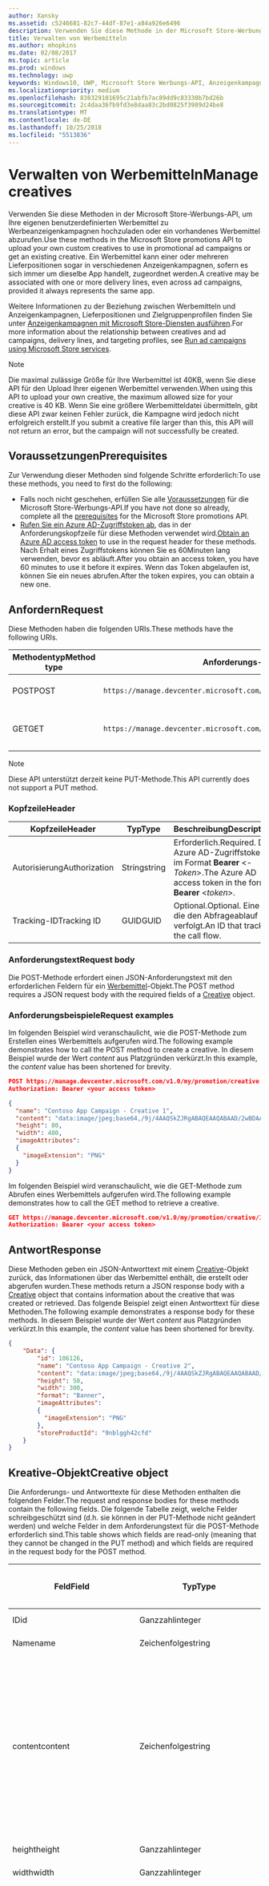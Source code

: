 ```yaml
---
author: Xansky
ms.assetid: c5246681-82c7-44df-87e1-a84a926e6496
description: Verwenden Sie diese Methode in der Microsoft Store-Werbungs-API, um Werbemittel für Werbeanzeigenkampagnen zu verwalten.
title: Verwalten von Werbemitteln
ms.author: mhopkins
ms.date: 02/08/2017
ms.topic: article
ms.prod: windows
ms.technology: uwp
keywords: Windows10, UWP, Microsoft Store Werbungs-API, Anzeigenkampagnen
ms.localizationpriority: medium
ms.openlocfilehash: 838329101695c21abfb7ac89dd9c83330b7bd26b
ms.sourcegitcommit: 2c4daa36fb9fd3e8daa83c2bd0825f3989d24be8
ms.translationtype: MT
ms.contentlocale: de-DE
ms.lasthandoff: 10/25/2018
ms.locfileid: "5513836"
---
```

# <a name="manage-creatives"></a><span data-ttu-id="6c0a2-104">Verwalten von Werbemitteln</span><span class="sxs-lookup"><span data-stu-id="6c0a2-104">Manage creatives</span></span>

<span data-ttu-id="6c0a2-105">Verwenden Sie diese Methoden in der Microsoft Store-Werbungs-API, um Ihre eigenen benutzerdefinierten Werbemittel zu Werbeanzeigenkampagnen hochzuladen oder ein vorhandenes Werbemittel abzurufen.</span><span class="sxs-lookup"><span data-stu-id="6c0a2-105">Use these methods in the Microsoft Store promotions API to upload your own custom creatives to use in promotional ad campaigns or get an existing creative.</span></span> <span data-ttu-id="6c0a2-106">Ein Werbemittel kann einer oder mehreren Lieferpositionen sogar in verschiedenen Anzeigenkampagnen, sofern es sich immer um dieselbe App handelt, zugeordnet werden.</span><span class="sxs-lookup"><span data-stu-id="6c0a2-106">A creative may be associated with one or more delivery lines, even across ad campaigns, provided it always represents the same app.</span></span>

<span data-ttu-id="6c0a2-107">Weitere Informationen zu der Beziehung zwischen Werbemitteln und Anzeigenkampagnen, Lieferpositionen und Zielgruppenprofilen finden Sie unter [Anzeigenkampagnen mit Microsoft Store-Diensten ausführen](run-ad-campaigns-using-windows-store-services.md#call-the-windows-store-promotions-api).</span><span class="sxs-lookup"><span data-stu-id="6c0a2-107">For more information about the relationship between creatives and ad campaigns, delivery lines, and targeting profiles, see [Run ad campaigns using Microsoft Store services](run-ad-campaigns-using-windows-store-services.md#call-the-windows-store-promotions-api).</span></span>

> [!NOTE]
> <span data-ttu-id="6c0a2-108">Die maximal zulässige Größe für Ihre Werbemittel ist 40KB, wenn Sie diese API für den Upload Ihrer eigenen Werbemittel verwenden.</span><span class="sxs-lookup"><span data-stu-id="6c0a2-108">When using this API to upload your own creative, the maximum allowed size for your creative is 40 KB.</span></span> <span data-ttu-id="6c0a2-109">Wenn Sie eine größere Werbemitteldatei übermitteln, gibt diese API zwar keinen Fehler zurück, die Kampagne wird jedoch nicht erfolgreich erstellt.</span><span class="sxs-lookup"><span data-stu-id="6c0a2-109">If you submit a creative file larger than this, this API will not return an error, but the campaign will not successfully be created.</span></span>

## <a name="prerequisites"></a><span data-ttu-id="6c0a2-110">Voraussetzungen</span><span class="sxs-lookup"><span data-stu-id="6c0a2-110">Prerequisites</span></span>

<span data-ttu-id="6c0a2-111">Zur Verwendung dieser Methoden sind folgende Schritte erforderlich:</span><span class="sxs-lookup"><span data-stu-id="6c0a2-111">To use these methods, you need to first do the following:</span></span>

* <span data-ttu-id="6c0a2-112">Falls noch nicht geschehen, erfüllen Sie alle [Voraussetzungen](run-ad-campaigns-using-windows-store-services.md#prerequisites) für die Microsoft Store-Werbungs-API.</span><span class="sxs-lookup"><span data-stu-id="6c0a2-112">If you have not done so already, complete all the [prerequisites](run-ad-campaigns-using-windows-store-services.md#prerequisites) for the Microsoft Store promotions API.</span></span>
* <span data-ttu-id="6c0a2-113">[Rufen Sie ein Azure AD-Zugriffstoken ab](run-ad-campaigns-using-windows-store-services.md#obtain-an-azure-ad-access-token), das in der Anforderungskopfzeile für diese Methoden verwendet wird.</span><span class="sxs-lookup"><span data-stu-id="6c0a2-113">[Obtain an Azure AD access token](run-ad-campaigns-using-windows-store-services.md#obtain-an-azure-ad-access-token) to use in the request header for these methods.</span></span> <span data-ttu-id="6c0a2-114">Nach Erhalt eines Zugriffstokens können Sie es 60Minuten lang verwenden, bevor es abläuft.</span><span class="sxs-lookup"><span data-stu-id="6c0a2-114">After you obtain an access token, you have 60 minutes to use it before it expires.</span></span> <span data-ttu-id="6c0a2-115">Wenn das Token abgelaufen ist, können Sie ein neues abrufen.</span><span class="sxs-lookup"><span data-stu-id="6c0a2-115">After the token expires, you can obtain a new one.</span></span>


## <a name="request"></a><span data-ttu-id="6c0a2-116">Anfordern</span><span class="sxs-lookup"><span data-stu-id="6c0a2-116">Request</span></span>

<span data-ttu-id="6c0a2-117">Diese Methoden haben die folgenden URIs.</span><span class="sxs-lookup"><span data-stu-id="6c0a2-117">These methods have the following URIs.</span></span>

| <span data-ttu-id="6c0a2-118">Methodentyp</span><span class="sxs-lookup"><span data-stu-id="6c0a2-118">Method type</span></span> | <span data-ttu-id="6c0a2-119">Anforderungs-URI</span><span class="sxs-lookup"><span data-stu-id="6c0a2-119">Request URI</span></span>     |  <span data-ttu-id="6c0a2-120">Beschreibung</span><span class="sxs-lookup"><span data-stu-id="6c0a2-120">Description</span></span>  |
|--------|-----------------------------|---------------|
| <span data-ttu-id="6c0a2-121">POST</span><span class="sxs-lookup"><span data-stu-id="6c0a2-121">POST</span></span>   | ```https://manage.devcenter.microsoft.com/v1.0/my/promotion/creative``` |  <span data-ttu-id="6c0a2-122">Erstellt ein neues Werbemittel.</span><span class="sxs-lookup"><span data-stu-id="6c0a2-122">Creates a new creative.</span></span>  |
| <span data-ttu-id="6c0a2-123">GET</span><span class="sxs-lookup"><span data-stu-id="6c0a2-123">GET</span></span>    | ```https://manage.devcenter.microsoft.com/v1.0/my/promotion/creative/{creativeId}``` |  <span data-ttu-id="6c0a2-124">Ruft das durch *CreativeId* angegebene Werbemittel ab.</span><span class="sxs-lookup"><span data-stu-id="6c0a2-124">Gets the creative specified by *creativeId*.</span></span>  |

> [!NOTE]
> <span data-ttu-id="6c0a2-125">Diese API unterstützt derzeit keine PUT-Methode.</span><span class="sxs-lookup"><span data-stu-id="6c0a2-125">This API currently does not support a PUT method.</span></span>


### <a name="header"></a><span data-ttu-id="6c0a2-126">Kopfzeile</span><span class="sxs-lookup"><span data-stu-id="6c0a2-126">Header</span></span>

| <span data-ttu-id="6c0a2-127">Kopfzeile</span><span class="sxs-lookup"><span data-stu-id="6c0a2-127">Header</span></span>        | <span data-ttu-id="6c0a2-128">Typ</span><span class="sxs-lookup"><span data-stu-id="6c0a2-128">Type</span></span>   | <span data-ttu-id="6c0a2-129">Beschreibung</span><span class="sxs-lookup"><span data-stu-id="6c0a2-129">Description</span></span>         |
|---------------|--------|---------------------|
| <span data-ttu-id="6c0a2-130">Autorisierung</span><span class="sxs-lookup"><span data-stu-id="6c0a2-130">Authorization</span></span> | <span data-ttu-id="6c0a2-131">String</span><span class="sxs-lookup"><span data-stu-id="6c0a2-131">string</span></span> | <span data-ttu-id="6c0a2-132">Erforderlich.</span><span class="sxs-lookup"><span data-stu-id="6c0a2-132">Required.</span></span> <span data-ttu-id="6c0a2-133">Das Azure AD-Zugriffstoken im Format **Bearer** &lt;*-Token*&gt;.</span><span class="sxs-lookup"><span data-stu-id="6c0a2-133">The Azure AD access token in the form **Bearer** &lt;*token*&gt;.</span></span> |
| <span data-ttu-id="6c0a2-134">Tracking-ID</span><span class="sxs-lookup"><span data-stu-id="6c0a2-134">Tracking ID</span></span>   | <span data-ttu-id="6c0a2-135">GUID</span><span class="sxs-lookup"><span data-stu-id="6c0a2-135">GUID</span></span>   | <span data-ttu-id="6c0a2-136">Optional.</span><span class="sxs-lookup"><span data-stu-id="6c0a2-136">Optional.</span></span> <span data-ttu-id="6c0a2-137">Eine ID, die den Abfrageablauf verfolgt.</span><span class="sxs-lookup"><span data-stu-id="6c0a2-137">An ID that tracks the call flow.</span></span>                                  |


### <a name="request-body"></a><span data-ttu-id="6c0a2-138">Anforderungstext</span><span class="sxs-lookup"><span data-stu-id="6c0a2-138">Request body</span></span>

<span data-ttu-id="6c0a2-139">Die POST-Methode erfordert einen JSON-Anforderungstext mit den erforderlichen Feldern für ein [Werbemittel](#creative)-Objekt.</span><span class="sxs-lookup"><span data-stu-id="6c0a2-139">The POST method requires a JSON request body with the required fields of a [Creative](#creative) object.</span></span>


### <a name="request-examples"></a><span data-ttu-id="6c0a2-140">Anforderungsbeispiele</span><span class="sxs-lookup"><span data-stu-id="6c0a2-140">Request examples</span></span>

<span data-ttu-id="6c0a2-141">Im folgenden Beispiel wird veranschaulicht, wie die POST-Methode zum Erstellen eines Werbemittels aufgerufen wird.</span><span class="sxs-lookup"><span data-stu-id="6c0a2-141">The following example demonstrates how to call the POST method to create a creative.</span></span> <span data-ttu-id="6c0a2-142">In diesem Beispiel wurde der Wert *content* aus Platzgründen verkürzt.</span><span class="sxs-lookup"><span data-stu-id="6c0a2-142">In this example, the *content* value has been shortened for brevity.</span></span>

```json
POST https://manage.devcenter.microsoft.com/v1.0/my/promotion/creative HTTP/1.1
Authorization: Bearer <your access token>

{
  "name": "Contoso App Campaign - Creative 1",
  "content": "data:image/jpeg;base64,/9j/4AAQSkZJRgABAQEAAQABAAD/2wBDAAgGB...other base64 data shortened for brevity...",
  "height": 80,
  "width": 480,
  "imageAttributes":
  {
    "imageExtension": "PNG"
  }
}
```

<span data-ttu-id="6c0a2-143">Im folgenden Beispiel wird veranschaulicht, wie die GET-Methode zum Abrufen eines Werbemittels aufgerufen wird.</span><span class="sxs-lookup"><span data-stu-id="6c0a2-143">The following example demonstrates how to call the GET method to retrieve a creative.</span></span>

```json
GET https://manage.devcenter.microsoft.com/v1.0/my/promotion/creative/106851  HTTP/1.1
Authorization: Bearer <your access token>
```


## <a name="response"></a><span data-ttu-id="6c0a2-144">Antwort</span><span class="sxs-lookup"><span data-stu-id="6c0a2-144">Response</span></span>

<span data-ttu-id="6c0a2-145">Diese Methoden geben ein JSON-Antworttext mit einem [Creative](#creative)-Objekt zurück, das Informationen über das Werbemittel enthält, die erstellt oder abgerufen wurden.</span><span class="sxs-lookup"><span data-stu-id="6c0a2-145">These methods return a JSON response body with a [Creative](#creative) object that contains information about the creative that was created or retrieved.</span></span> <span data-ttu-id="6c0a2-146">Das folgende Beispiel zeigt einen Antworttext für diese Methoden.</span><span class="sxs-lookup"><span data-stu-id="6c0a2-146">The following example demonstrates a response body for these methods.</span></span> <span data-ttu-id="6c0a2-147">In diesem Beispiel wurde der Wert *content* aus Platzgründen verkürzt.</span><span class="sxs-lookup"><span data-stu-id="6c0a2-147">In this example, the *content* value has been shortened for brevity.</span></span>

```json
{
    "Data": {
        "id": 106126,
        "name": "Contoso App Campaign - Creative 2",
        "content": "data:image/jpeg;base64,/9j/4AAQSkZJRgABAQEAAQABAAD/2wBDAAgGB...other base64 data shortened for brevity...",
        "height": 50,
        "width": 300,
        "format": "Banner",
        "imageAttributes":
        {
          "imageExtension": "PNG"
        },
        "storeProductId": "9nblggh42cfd"
    }
}
```


<span id="creative"/>

## <a name="creative-object"></a><span data-ttu-id="6c0a2-148">Kreative-Objekt</span><span class="sxs-lookup"><span data-stu-id="6c0a2-148">Creative object</span></span>

<span data-ttu-id="6c0a2-149">Die Anforderungs- und Antworttexte für diese Methoden enthalten die folgenden Felder.</span><span class="sxs-lookup"><span data-stu-id="6c0a2-149">The request and response bodies for these methods contain the following fields.</span></span> <span data-ttu-id="6c0a2-150">Die folgende Tabelle zeigt, welche Felder schreibgeschützt sind (d.h. sie können in der PUT-Methode nicht geändert werden) und welche Felder in dem Anforderungstext für die POST-Methode erforderlich sind.</span><span class="sxs-lookup"><span data-stu-id="6c0a2-150">This table shows which fields are read-only (meaning that they cannot be changed in the PUT method) and which fields are required in the request body for the POST method.</span></span>

| <span data-ttu-id="6c0a2-151">Feld</span><span class="sxs-lookup"><span data-stu-id="6c0a2-151">Field</span></span>        | <span data-ttu-id="6c0a2-152">Typ</span><span class="sxs-lookup"><span data-stu-id="6c0a2-152">Type</span></span>   |  <span data-ttu-id="6c0a2-153">Beschreibung</span><span class="sxs-lookup"><span data-stu-id="6c0a2-153">Description</span></span>      |  <span data-ttu-id="6c0a2-154">Schreibgeschützt</span><span class="sxs-lookup"><span data-stu-id="6c0a2-154">Read only</span></span>  | <span data-ttu-id="6c0a2-155">Standard</span><span class="sxs-lookup"><span data-stu-id="6c0a2-155">Default</span></span>  |  <span data-ttu-id="6c0a2-156">Erforderlich für POST</span><span class="sxs-lookup"><span data-stu-id="6c0a2-156">Required for POST</span></span> |  
|--------------|--------|---------------|------|-------------|------------|
|  <span data-ttu-id="6c0a2-157">ID</span><span class="sxs-lookup"><span data-stu-id="6c0a2-157">id</span></span>   |  <span data-ttu-id="6c0a2-158">Ganzzahl</span><span class="sxs-lookup"><span data-stu-id="6c0a2-158">integer</span></span>   |  <span data-ttu-id="6c0a2-159">Die ID des Werbemittels.</span><span class="sxs-lookup"><span data-stu-id="6c0a2-159">The ID of the creative.</span></span>     |   <span data-ttu-id="6c0a2-160">Ja</span><span class="sxs-lookup"><span data-stu-id="6c0a2-160">Yes</span></span>    |      |    <span data-ttu-id="6c0a2-161">Nein</span><span class="sxs-lookup"><span data-stu-id="6c0a2-161">No</span></span>   |       
|  <span data-ttu-id="6c0a2-162">Name</span><span class="sxs-lookup"><span data-stu-id="6c0a2-162">name</span></span>   |  <span data-ttu-id="6c0a2-163">Zeichenfolge</span><span class="sxs-lookup"><span data-stu-id="6c0a2-163">string</span></span>   |   <span data-ttu-id="6c0a2-164">Name des Werbemittels.</span><span class="sxs-lookup"><span data-stu-id="6c0a2-164">The name of the creative.</span></span>    |    <span data-ttu-id="6c0a2-165">Nein</span><span class="sxs-lookup"><span data-stu-id="6c0a2-165">No</span></span>   |      |  <span data-ttu-id="6c0a2-166">Ja</span><span class="sxs-lookup"><span data-stu-id="6c0a2-166">Yes</span></span>     |       
|  <span data-ttu-id="6c0a2-167">content</span><span class="sxs-lookup"><span data-stu-id="6c0a2-167">content</span></span>   |  <span data-ttu-id="6c0a2-168">Zeichenfolge</span><span class="sxs-lookup"><span data-stu-id="6c0a2-168">string</span></span>   |  <span data-ttu-id="6c0a2-169">Der Inhalt des Werbemittel-Image im Base64-codierten Format.</span><span class="sxs-lookup"><span data-stu-id="6c0a2-169">The content of the creative image, in Base64-encoded format.</span></span><br/><br/><span data-ttu-id="6c0a2-170">**Hinweis:**&nbsp;&nbsp;Die maximal zulässige Größe der Werbemitteldatei beträgt 40KB.</span><span class="sxs-lookup"><span data-stu-id="6c0a2-170">**Note**&nbsp;&nbsp;The maximum allowed size for your creative is 40 KB.</span></span> <span data-ttu-id="6c0a2-171">Wenn Sie eine größere Werbemitteldatei übermitteln, gibt diese API zwar keinen Fehler zurück, die Kampagne wird jedoch nicht erfolgreich erstellt.</span><span class="sxs-lookup"><span data-stu-id="6c0a2-171">If you submit a creative file larger than this, this API will not return an error, but the campaign will not successfully be created.</span></span>     |  <span data-ttu-id="6c0a2-172">Nein</span><span class="sxs-lookup"><span data-stu-id="6c0a2-172">No</span></span>     |      |   <span data-ttu-id="6c0a2-173">Ja</span><span class="sxs-lookup"><span data-stu-id="6c0a2-173">Yes</span></span>    |       
|  <span data-ttu-id="6c0a2-174">height</span><span class="sxs-lookup"><span data-stu-id="6c0a2-174">height</span></span>   |  <span data-ttu-id="6c0a2-175">Ganzzahl</span><span class="sxs-lookup"><span data-stu-id="6c0a2-175">integer</span></span>   |   <span data-ttu-id="6c0a2-176">Die Höhe des Werbemittels.</span><span class="sxs-lookup"><span data-stu-id="6c0a2-176">The height of the creative.</span></span>    |    <span data-ttu-id="6c0a2-177">Nein</span><span class="sxs-lookup"><span data-stu-id="6c0a2-177">No</span></span>    |      |   <span data-ttu-id="6c0a2-178">Ja</span><span class="sxs-lookup"><span data-stu-id="6c0a2-178">Yes</span></span>    |       
|  <span data-ttu-id="6c0a2-179">width</span><span class="sxs-lookup"><span data-stu-id="6c0a2-179">width</span></span>   |  <span data-ttu-id="6c0a2-180">Ganzzahl</span><span class="sxs-lookup"><span data-stu-id="6c0a2-180">integer</span></span>   |  <span data-ttu-id="6c0a2-181">Die Breite des Werbemittels.</span><span class="sxs-lookup"><span data-stu-id="6c0a2-181">The width of the creative.</span></span>     |  <span data-ttu-id="6c0a2-182">Nein</span><span class="sxs-lookup"><span data-stu-id="6c0a2-182">No</span></span>    |     |    <span data-ttu-id="6c0a2-183">Ja</span><span class="sxs-lookup"><span data-stu-id="6c0a2-183">Yes</span></span>   |       
|  <span data-ttu-id="6c0a2-184">landingUrl</span><span class="sxs-lookup"><span data-stu-id="6c0a2-184">landingUrl</span></span>   |  <span data-ttu-id="6c0a2-185">Zeichenfolge</span><span class="sxs-lookup"><span data-stu-id="6c0a2-185">string</span></span>   |  <span data-ttu-id="6c0a2-186">Wenn Sie für die Messung von Installationsanalysen für Ihre App einen Kampagnenachverfolgungsdienst wie Kochava, AppsFlyer oder Tune verwenden, weisen Sie die Nachverfolgungs-URL in diesem Feld zu, wenn Sie die POST-Methode aufrufen (wenn angegeben; dieser Wert muss ein gültiger URI sein).</span><span class="sxs-lookup"><span data-stu-id="6c0a2-186">If you are using a campaign tracking service such as Kochava, AppsFlyer or Tune to measure install analytics for your app, assign your tracking URL in this field when you call the POST method (if specified, this value must be a valid URI).</span></span> <span data-ttu-id="6c0a2-187">Wenn Sie keinen Kampagnennachverfolgungsdienst verwenden, lassen Sie diesen Wert beim Aufruf der POST-Methode aus. (In diesem Fall wird diese URL automatisch erstellt.)</span><span class="sxs-lookup"><span data-stu-id="6c0a2-187">If you are not using a campaign tracking service, omit this value when you call the POST method (in this case, this URL will be created automatically).</span></span>   |  <span data-ttu-id="6c0a2-188">Nein</span><span class="sxs-lookup"><span data-stu-id="6c0a2-188">No</span></span>    |     |   <span data-ttu-id="6c0a2-189">Ja</span><span class="sxs-lookup"><span data-stu-id="6c0a2-189">Yes</span></span>    |       
|  <span data-ttu-id="6c0a2-190">format</span><span class="sxs-lookup"><span data-stu-id="6c0a2-190">format</span></span>   |  <span data-ttu-id="6c0a2-191">Zeichenfolge</span><span class="sxs-lookup"><span data-stu-id="6c0a2-191">string</span></span>   |   <span data-ttu-id="6c0a2-192">Das Anzeigenformat.</span><span class="sxs-lookup"><span data-stu-id="6c0a2-192">The ad format.</span></span> <span data-ttu-id="6c0a2-193">Zurzeit ist **Banner** der einzige Wert, der unterstützt wird.</span><span class="sxs-lookup"><span data-stu-id="6c0a2-193">Currently, the only supported value is **Banner**.</span></span>    |   <span data-ttu-id="6c0a2-194">Nein</span><span class="sxs-lookup"><span data-stu-id="6c0a2-194">No</span></span>    |  <span data-ttu-id="6c0a2-195">Banner</span><span class="sxs-lookup"><span data-stu-id="6c0a2-195">Banner</span></span>   |  <span data-ttu-id="6c0a2-196">Nein</span><span class="sxs-lookup"><span data-stu-id="6c0a2-196">No</span></span>     |       
|  <span data-ttu-id="6c0a2-197">imageAttributes</span><span class="sxs-lookup"><span data-stu-id="6c0a2-197">imageAttributes</span></span>   | [<span data-ttu-id="6c0a2-198">ImageAttributes</span><span class="sxs-lookup"><span data-stu-id="6c0a2-198">ImageAttributes</span></span>](#image-attributes)    |   <span data-ttu-id="6c0a2-199">Stellt Attribute für das Werbemittel bereit.</span><span class="sxs-lookup"><span data-stu-id="6c0a2-199">Provides attributes for the creative.</span></span>     |   <span data-ttu-id="6c0a2-200">Nein</span><span class="sxs-lookup"><span data-stu-id="6c0a2-200">No</span></span>    |      |   <span data-ttu-id="6c0a2-201">Ja</span><span class="sxs-lookup"><span data-stu-id="6c0a2-201">Yes</span></span>    |       
|  <span data-ttu-id="6c0a2-202">storeProductId</span><span class="sxs-lookup"><span data-stu-id="6c0a2-202">storeProductId</span></span>   |  <span data-ttu-id="6c0a2-203">String</span><span class="sxs-lookup"><span data-stu-id="6c0a2-203">string</span></span>   |   <span data-ttu-id="6c0a2-204">Die [Store-ID](in-app-purchases-and-trials.md#store-ids) der App, der diese Anzeigenkampagne zugeordnet ist.</span><span class="sxs-lookup"><span data-stu-id="6c0a2-204">The [Store ID](in-app-purchases-and-trials.md#store-ids) for the app that this ad campaign is associated with.</span></span> <span data-ttu-id="6c0a2-205">Ein Beispiel für eine Store-ID eines Produkts ist 9nblggh42cfd.</span><span class="sxs-lookup"><span data-stu-id="6c0a2-205">An example Store ID for a product is 9nblggh42cfd.</span></span>    |   <span data-ttu-id="6c0a2-206">Nein</span><span class="sxs-lookup"><span data-stu-id="6c0a2-206">No</span></span>    |    |  <span data-ttu-id="6c0a2-207">Nein</span><span class="sxs-lookup"><span data-stu-id="6c0a2-207">No</span></span>     |   |  


<span id="image-attributes"/>

## <a name="imageattributes-object"></a><span data-ttu-id="6c0a2-208">ImageAttributes-Objekt</span><span class="sxs-lookup"><span data-stu-id="6c0a2-208">ImageAttributes object</span></span>

| <span data-ttu-id="6c0a2-209">Feld</span><span class="sxs-lookup"><span data-stu-id="6c0a2-209">Field</span></span>        | <span data-ttu-id="6c0a2-210">Typ</span><span class="sxs-lookup"><span data-stu-id="6c0a2-210">Type</span></span>   |  <span data-ttu-id="6c0a2-211">Beschreibung</span><span class="sxs-lookup"><span data-stu-id="6c0a2-211">Description</span></span>      |  <span data-ttu-id="6c0a2-212">Schreibgeschützt</span><span class="sxs-lookup"><span data-stu-id="6c0a2-212">Read-only</span></span>  | <span data-ttu-id="6c0a2-213">Standardwert</span><span class="sxs-lookup"><span data-stu-id="6c0a2-213">Default value</span></span>  | <span data-ttu-id="6c0a2-214">Erforderlich für POST</span><span class="sxs-lookup"><span data-stu-id="6c0a2-214">Required for POST</span></span> |  
|--------------|--------|---------------|------|-------------|------------|
|  <span data-ttu-id="6c0a2-215">imageExtension</span><span class="sxs-lookup"><span data-stu-id="6c0a2-215">imageExtension</span></span>   |   <span data-ttu-id="6c0a2-216">Zeichenfolge</span><span class="sxs-lookup"><span data-stu-id="6c0a2-216">string</span></span>  |   <span data-ttu-id="6c0a2-217">Einer der folgenden Werte: **PNG** oder **JPG**.</span><span class="sxs-lookup"><span data-stu-id="6c0a2-217">One of the following values: **PNG** or **JPG**.</span></span>    |    <span data-ttu-id="6c0a2-218">Nein</span><span class="sxs-lookup"><span data-stu-id="6c0a2-218">No</span></span>   |      |   <span data-ttu-id="6c0a2-219">Ja</span><span class="sxs-lookup"><span data-stu-id="6c0a2-219">Yes</span></span>    |       |


## <a name="related-topics"></a><span data-ttu-id="6c0a2-220">Verwandte Themen</span><span class="sxs-lookup"><span data-stu-id="6c0a2-220">Related topics</span></span>

* [<span data-ttu-id="6c0a2-221">Ausführen von Anzeigenkampagnen mit Microsoft Store-Diensten</span><span class="sxs-lookup"><span data-stu-id="6c0a2-221">Run ad campaigns using Microsoft Store Services</span></span>](run-ad-campaigns-using-windows-store-services.md)
* [<span data-ttu-id="6c0a2-222">Verwalten von Anzeigenkampagnen</span><span class="sxs-lookup"><span data-stu-id="6c0a2-222">Manage ad campaigns</span></span>](manage-ad-campaigns.md)
* [<span data-ttu-id="6c0a2-223">Verwalten von Lieferpositionen für Anzeigenkampagnen</span><span class="sxs-lookup"><span data-stu-id="6c0a2-223">Manage delivery lines for ad campaigns</span></span>](manage-delivery-lines-for-ad-campaigns.md)
* [<span data-ttu-id="6c0a2-224">Verwalten von Zielgruppenprofilen für Anzeigenkampagnen</span><span class="sxs-lookup"><span data-stu-id="6c0a2-224">Manage targeting profiles for ad campaigns</span></span>](manage-targeting-profiles-for-ad-campaigns.md)
* [<span data-ttu-id="6c0a2-225">Abrufen der Leistungsdaten einer Anzeigenkampagne</span><span class="sxs-lookup"><span data-stu-id="6c0a2-225">Get ad campaign performance data</span></span>](get-ad-campaign-performance-data.md)
